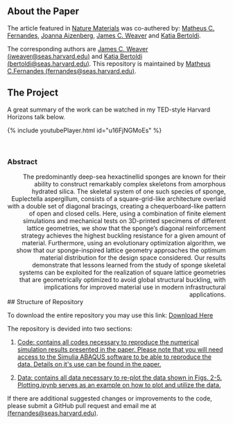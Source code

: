 ## About the Paper

The article featured in [Nature Materials](https://doi.org/10.1038/s41563-020-0798-1) was co-authered by: [Matheus C. Fernandes](http://fer.me), [Joanna Aizenberg](https://aizenberglab.seas.harvard.edu/), [James C. Weaver](https://www.seas.harvard.edu/person/james-weaver) and [Katia Bertoldi](https://bertoldi.seas.harvard.edu/).

The corresponding authors are [James C. Weaver (jweaver@seas.harvard.edu)](mailto:jweaver@seas.harvard.edu) and [Katia Bertoldi (bertoldi@seas.harvard.edu)](mailto:bertoldi@seas.harvard.edu). This repository is maintained by [Matheus C.Fernandes (fernandes@seas.harvard.edu)](mailto:fernandes@seas.harvard.edu).

## The Project
A great summary of the work can be watched in my TED-style Harvard Horizons talk below. 

{% include youtubePlayer.html id="u16FjNGMoEs" %}

<p>&nbsp;</p>

### Abstract

<div style="text-align: right"> 
The predominantly deep-sea hexactinellid sponges are known for their ability to construct remarkably complex skeletons from amorphous hydrated silica. The skeletal system of one such species of sponge, Euplectella aspergillum, consists of a square-grid-like architecture overlaid with a double set of diagonal bracings, creating a chequerboard-like pattern of open and closed cells. Here, using a combination of finite element simulations and mechanical tests on 3D-printed specimens of different lattice geometries, we show that the sponge’s diagonal reinforcement strategy achieves the highest buckling resistance for a given amount of material. Furthermore, using an evolutionary optimization algorithm, we show that our sponge-inspired lattice geometry approaches the optimum material distribution for the design space considered. Our results demonstrate that lessons learned from the study of sponge skeletal systems can be exploited for the realization of square lattice geometries that are geometrically optimized to avoid global structural buckling, with implications for improved material use in modern infrastructural applications.
 </div>
## Structure of Repository

To download the entire repository you may use this link: [Download Here](https://github.com/matheuscfernandes/sponge-lattice/archive/master.zip)

The repository is devided into two sections:

1. [Code: contains all codes necessary to reproduce the numerical simulation results presented in the paper. Please note that you will need access to the Simulia ABAQUS software to be able to reproduce the data. Details on it's use can be found in the paper.](https://github.com/matheuscfernandes/sponge-lattice/tree/master/Code)

2. [Data: contains all data necessary to re-plot the data shown in Figs. 2-5.](https://github.com/matheuscfernandes/sponge-lattice/tree/master/Data) [Plotting.ipynb serves as an example on how to plot and utilize the data.](https://github.com/matheuscfernandes/sponge-lattice/blob/master/Data/Plotting.ipynb)


If there are additional suggested changes or improvements to the code, please submit a GitHub pull request and email me at [(fernandes@seas.harvard.edu)](mailto:fernandes@seas.harvard.edu).
